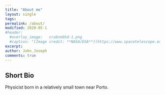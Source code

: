 ```yaml
---
title: "About me"
layout: single
tags:
permalink: /about/
modified: 2020-05-1
#header:
  #overlay_image:  	crabnebhd-1.png
  #caption: "[Image credit: **NASA/ESA**](https://www.spacetelescope.org/images/heic0515a/)"
excerpt: 
author: John_Joseph
comments: true
---
```


## Short Bio

Physicist born in a relatively small town near Porto.
